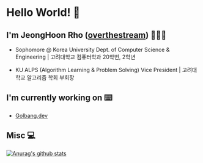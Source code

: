 # Hello World! 👋

## I'm JeongHoon Rho ([overthestream]) 👨🏻‍💻
    
- Sophomore @ Korea University Dept. of Computer Science & Engineering | 고려대학교 컴퓨터학과 20학번, 2학년

- KU ALPS (Algorithm Learning & Problem Solving) Vice President | 고려대학교 알고리즘 학회 부회장

## I'm currently working on ⌨️

- [Golbang.dev](https://github.com/golbang-dev)

## Misc 💻

[![Anurag's github stats](https://github-readme-stats.vercel.app/api?username=overthestream)](https://github.com/anuraghazra/github-readme-stats)

[overthestream]: https://github.com/overthestream
